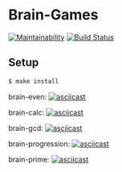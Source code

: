 # Brain-Games

[![Maintainability](https://api.codeclimate.com/v1/badges/4a0055d0c79aa2815755/maintainability)](https://codeclimate.com/github/Baytser/frontend-project-lvl1/maintainability)
[![Build Status](https://travis-ci.com/Baytser/frontend-project-lvl1.svg?branch=master)](https://travis-ci.com/Baytser/frontend-project-lvl1)

## Setup

```sh
$ make install
```

brain-even:
[![asciicast](https://asciinema.org/a/258984.svg)](https://asciinema.org/a/258984)
<br>

brain-calc:
[![asciicast](https://asciinema.org/a/259157.svg)](https://asciinema.org/a/259157)
<br>

brain-gcd:
[![asciicast](https://asciinema.org/a/259158.svg)](https://asciinema.org/a/259158)
<br>

brain-progression:
[![asciicast](https://asciinema.org/a/259169.svg)](https://asciinema.org/a/259169)
<br>

brain-prime:
[![asciicast](https://asciinema.org/a/259189.svg)](https://asciinema.org/a/259189)

